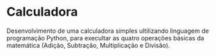 # Calculadora

Desenvolvimento de uma calculadora simples ultilizando linguagem de programação Python, para execultar as quatro operações básicas da matemática (Adição, 
Subtração, Multiplicação e Divisão).
